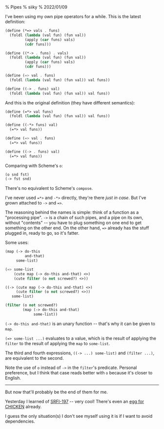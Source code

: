 % Pipes
% siiky
% 2022/01/09

I've been using my own pipe operators for a while. This is the latest
definition:

```scm
(define (*=> vals . funs)
  (foldl (lambda (val fun) (fun val))
         (apply (car funs) vals)
         (cdr funs)))

(define ((*-> . funs) . vals)
  (foldl (lambda (val fun) (fun val))
         (apply (car funs) vals)
         (cdr funs)))

(define (=> val . funs)
  (foldl (lambda (val fun) (fun val)) val funs))

(define ((-> . funs) val)
  (foldl (lambda (val fun) (fun val)) val funs))
```

And this is the original definition (they have different semantics):

```scm
(define (=*> val funs)
  (foldl (lambda (val fun) (fun val)) val funs))

(define ((-*> funs) val)
  (=*> val funs))

(define (=> val . funs)
  (=*> val funs))

(define ((-> . funs) val)
  (=*> val funs))
```

Comparing with Scheme's `o`:

```scm
(o snd fst)
(-> fst snd)
```

There's no equivalent to Scheme's `compose`.

I've never used `=*>` and `-*>` directly, they're there _just in case_. But
I've grown attached to `->` and `=>`.

The reasoning behind the names is simple: think of a function as a "processing
pipe". `->` is a chain of such pipes, and a pipe on its own, without "contents"
-- you have to plug something on one end to get something on the other end. On
the other hand, `=>` already has the stuff plugged in, ready to go, so it's
fatter.

Some uses:

```scm
(map (-> do-this
         and-that)
     some-list)

(=> some-list
    (cute map (-> do-this and-that) <>)
    (cute filter (o not screwed?) <>))

((-> (cute map (-> do-this and-that) <>)
     (cute filter (o not screwed?) <>))
   some-list)

(filter (o not screwed?)
        (map (-> do-this and-that)
             some-list))
```

`(-> do-this and-that)` is an unary function -- that's why it can be given to
`map`.

`(=> some-list ...)` evaluates to a value, which is the result of applying the
`filter` to the result of applying the `map` to `some-list`.

The third and fourth expressions, `((-> ...) some-list)` and `(filter ...)`,
are equivalent to the second.

Note the use of `o` instead of `->` in the `filter`'s predicate. Personal
preference, but I think that case reads better with `o` because it's closer to
English.

---

But now that'll probably be the end of them for me.

Yesterday I learned of [SRFI-197] -- very cool! There's even an [egg for
CHICKEN] already.

I guess the only situation(s) I don't see myself using it is if I want to avoid
dependencies.

[SRFI-197]: https://srfi.schemers.org/srfi-197/srfi-197.html
[UNLICENSE]: https://unlicense.org
[egg for CHICKEN]: https://wiki.call-cc.org/eggref/5/srfi-197
